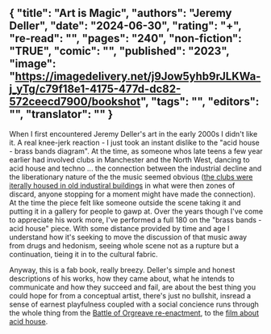 {
 "title": "Art is Magic",
 "authors": "Jeremy Deller",
 "date": "2024-06-30",
 "rating": "+",
 "re-read": "",
 "pages": "240",
 "non-fiction": "TRUE",
 "comic": "",
 "published": "2023",
 "image": "https://imagedelivery.net/j9Jow5yhb9rJLKWa-j_yTg/c79f18e1-4175-477d-dc82-572ceecd7900/bookshot",
 "tags": "",
 "editors": "",
 "translator": ""
}
---

When I first encountered Jeremy Deller's art in the early 2000s I didn't like it.  A real knee-jerk reaction - I just took an instant dislike to the "acid house - brass bands diagram". At the time, as someone whos late teens a few year earlier had involved  clubs in Manchester and the North West, dancing to acid house and techno ... the connection between the industrial decline and the liberationary nature of the the music seemed obvious ([the clubs were iterally housed in old industiral buildings](https://en.wikipedia.org/wiki/Beehive_Mill) in what were then zones of discard, anyone stopping for a moment might have made the connection). At the time the piece felt like someone outside the scene taking it and putting it in a gallery for people to gawp at. Over the years though I've come to appreciate his work more, I've performed a full 180 on the "brass bands - acid house" piece. With some distance provided by time and age I understand how it's seeking to move the discussion of that music away from drugs and hedonism, seeing whole scene not as a rupture but a continuation, tieing it in to the cultural fabric.

Anyway, this is a fab book, really breezy. Deller's simple and honest descriptions of his works, how they came about, what he intends to communicate and how they succeed and fail, are about the best thing you could hope for from a conceptual artist, there's just no bullshit, insread a sense of earnest playfulness coupled with a social concience runs through the whole thing from the [Battle of Orgreave re-enactment](https://www.youtube.com/watch?v=3ncrWxnxLjg), to the [film about acid house](https://www.youtube.com/watch?v=Thr8PUAQuag).
